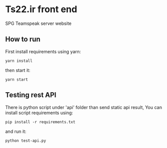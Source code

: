# Ts22.ir front end
SPG Teamspeak server website

## How to run
First install requirements using yarn:
```
yarn install
```
then start it:
```
yarn start
```

## Testing rest API
There is python script under 'api' folder than send static api result, You can install script requirements using:
```
pip install -r requirements.txt
```
and run it:
```
python test-api.py
```